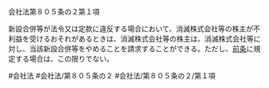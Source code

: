 会社法第８０５条の２第１項

新設合併等が法令又は定款に違反する場合において、消滅株式会社等の株主が不利益を受けるおそれがあるときは、消滅株式会社等の株主は、消滅株式会社等に対し、当該新設合併等をやめることを請求することができる。ただし、[前条](会社法＿＿＿＿第８０５条の１第１項)に規定する場合は、この限りでない。

#会社法
#会社法/第８０５条の２
#会社法/第８０５条の２/第１項
